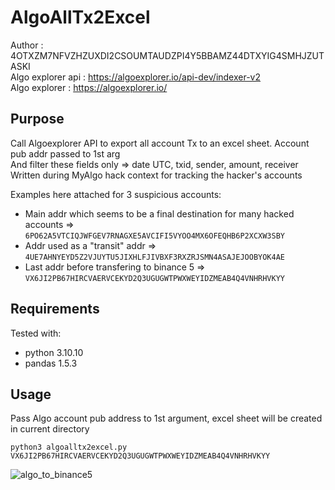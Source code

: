# AlgoAllTx2Excel  
Author : 4OTXZM7NFVZHZUXDI2CSOUMTAUDZPI4Y5BBAMZ44DTXYIG4SMHJZUTASKI  
Algo explorer api :   https://algoexplorer.io/api-dev/indexer-v2  
Algo explorer :       https://algoexplorer.io/  

## Purpose  
Call Algoexplorer API to export all account Tx to an excel sheet. Account pub addr passed to 1st arg   
And filter these fields only => date UTC, txid, sender, amount, receiver   
Written during MyAlgo hack context for tracking the hacker's accounts  

Examples here attached for 3 suspicious accounts:

 - Main addr which seems to be a final destination for many hacked accounts => `6PO62A5VTCIQJWFGEV7RNAGXE5AVCIFI5VYOO4MX6OFEQHB6P2XCXW3SBY`  
 - Addr used as a "transit" addr => `4UE7AHNYEYD5Z2VJUYTU5JIXHLFJIVBXF3RXZRJSMN4ASAJEJOOBYOK4AE`  
 - Last addr before transfering to binance 5 => `VX6JI2PB67HIRCVAERVCEKYD2Q3UGUGWTPWXWEYIDZMEAB4Q4VNHRHVKYY`  

## Requirements
Tested with:
 - python 3.10.10
 - pandas 1.5.3

## Usage
Pass Algo account pub address to 1st argument, excel sheet will be created in current directory
```
python3 algoalltx2excel.py VX6JI2PB67HIRCVAERVCEKYD2Q3UGUGWTPWXWEYIDZMEAB4Q4VNHRHVKYY
```


![algo_to_binance5](https://user-images.githubusercontent.com/127057042/227370452-b7d72f16-4149-4d3b-a9b1-80d763665dbf.png)
